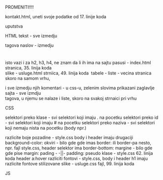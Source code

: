 PROMENITI!!!!

kontakt.html, uneti svoje podatke od 17. linije koda

uputstva

HTML
tekst - sve izmedju <p></p> tagova
naslov - izmedju <h1></h1> isto vazi i za h2, h3, h4, ne znam da li ih ima na sajtu
pasusi - index.html stranica, 35. linija koda <br />
slike - usluge.html strniica, 49. linija koda <img/>
tabele -
liste - vecina stranica skoro na samom vrhu, <ul></ul> i sve izmedju njih
komentari - u css-u, zelenim slovima prikazani
zaglavlje sajta - sve izmdju <nav> </nav> tagova, u njemu se nalaze i liste, skoro na svakoj strnaici pri vrhu

CSS

selektori preko klase - svi selektori koji imaju . na pocetku
selektori preko id - svi selektori koji imaju # na pocetku
selektori preko naziva - svi selektori koji nemaju nista na pocetku (body npr.)

razlicite boje pozadine - style.css body i header imaju drugaciji background-color:
okviri - bilo gde gde imas border: ili border-pa nesto, npr. fajl style.css, header selektor ima border-bottom:
margine - bilo gde gde pise margin:
pading - -||- padding:
pseudo klase - style.css 62. linija koda header a:hover
razliciti fontovi - style.css, body i header h1 imaju razlicite fontove
stilizovane slike - usluge.css fajl, 99. linija koda

JS
